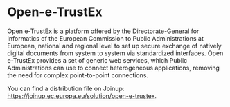 # Open-e-TrustEx
Open e-TrustEx is a platform offered by the Directorate-General for Informatics of the European Commission to Public Administrations at European, national and regional level to set up secure exchange of natively digital documents from system to system via standardized interfaces. Open e-TrustEx provides a set of generic web services, which Public Administrations can use to connect heterogeneous applications, removing the need for complex point-to-point connections. 

You can find a distribution file on Joinup: https://joinup.ec.europa.eu/solution/open-e-trustex.
